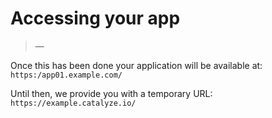 # Accessing your app

> —


Once this has been done your application will be available at:
`https:/app01.example.com/`

Until then, we provide you with a temporary URL:
`https://example.catalyze.io/`
